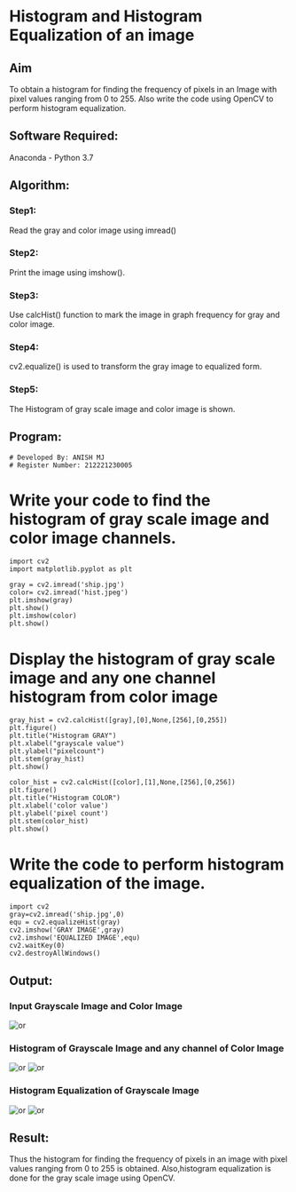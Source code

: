# Histogram and Histogram Equalization of an image
## Aim
To obtain a histogram for finding the frequency of pixels in an Image with pixel values ranging from 0 to 255. Also write the code using OpenCV to perform histogram equalization.

## Software Required:
Anaconda - Python 3.7

## Algorithm:
### Step1:
Read the gray and color image using imread()


### Step2:
Print the image using imshow().



### Step3:
Use calcHist() function to mark the image in graph frequency for gray and color image.



### Step4:
cv2.equalize() is used to transform the gray image to equalized form.



### Step5:
The Histogram of gray scale image and color image is shown.



## Program:
~~~
# Developed By: ANISH MJ
# Register Number: 212221230005
~~~ 

# Write your code to find the histogram of gray scale image and color image channels.
~~~
import cv2
import matplotlib.pyplot as plt

gray = cv2.imread('ship.jpg')
color= cv2.imread('hist.jpeg')
plt.imshow(gray)
plt.show()
plt.imshow(color)
plt.show()
~~~




# Display the histogram of gray scale image and any one channel histogram from color image
~~~
gray_hist = cv2.calcHist([gray],[0],None,[256],[0,255])
plt.figure()
plt.title("Histogram GRAY")
plt.xlabel("grayscale value")
plt.ylabel("pixelcount")
plt.stem(gray_hist)
plt.show()

color_hist = cv2.calcHist([color],[1],None,[256],[0,256])
plt.figure()
plt.title("Histogram COLOR")
plt.xlabel('color value')
plt.ylabel('pixel count')
plt.stem(color_hist)
plt.show()
~~~




# Write the code to perform histogram equalization of the image. 
~~~
import cv2
gray=cv2.imread('ship.jpg',0)
equ = cv2.equalizeHist(gray)
cv2.imshow('GRAY IMAGE',gray)
cv2.imshow('EQUALIZED IMAGE',equ)
cv2.waitKey(0)
cv2.destroyAllWindows()
~~~







## Output:
### Input Grayscale Image and Color Image
![or](original.png)
### Histogram of Grayscale Image and any channel of Color Image
![or](grayhistogram.png)
![or](colorhistogram.png)

### Histogram Equalization of Grayscale Image
![or](gray.png)
![or](equalized.png)

## Result: 
Thus the histogram for finding the frequency of pixels in an image with pixel values ranging from 0 to 255 is obtained. Also,histogram equalization is done for the gray scale image using OpenCV.
